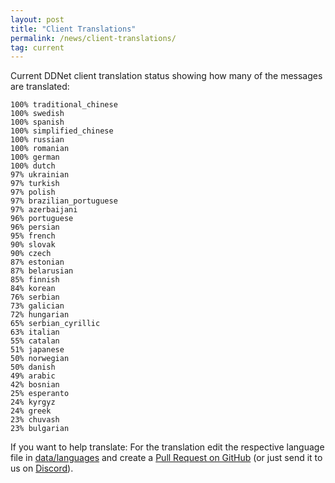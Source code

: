 ```yaml
---
layout: post
title: "Client Translations"
permalink: /news/client-translations/
tag: current
---
```


Current DDNet client translation status showing how many of the messages are translated:

```
100% traditional_chinese
100% swedish
100% spanish
100% simplified_chinese
100% russian
100% romanian
100% german
100% dutch
97% ukrainian
97% turkish
97% polish
97% brazilian_portuguese
97% azerbaijani
96% portuguese
96% persian
95% french
90% slovak
90% czech
87% estonian
87% belarusian
85% finnish
84% korean
76% serbian
73% galician
72% hungarian
65% serbian_cyrillic
63% italian
55% catalan
51% japanese
50% norwegian
50% danish
49% arabic
42% bosnian
25% esperanto
24% kyrgyz
24% greek
23% chuvash
23% bulgarian
```

If you want to help translate: For the translation edit the respective language file in [data/languages](https://github.com/ddnet/ddnet/tree/master/data/languages) and create a [Pull Request on GitHub](https://github.com/ddnet/ddnet/) (or just send it to us on [Discord](/discord/)).
